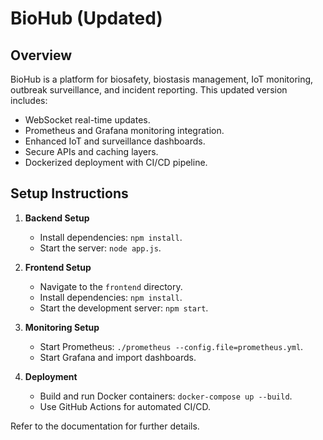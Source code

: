 
# BioHub (Updated)
## Overview
BioHub is a platform for biosafety, biostasis management, IoT monitoring, outbreak surveillance, and incident reporting. 
This updated version includes:
- WebSocket real-time updates.
- Prometheus and Grafana monitoring integration.
- Enhanced IoT and surveillance dashboards.
- Secure APIs and caching layers.
- Dockerized deployment with CI/CD pipeline.

## Setup Instructions
1. **Backend Setup**
   - Install dependencies: `npm install`.
   - Start the server: `node app.js`.

2. **Frontend Setup**
   - Navigate to the `frontend` directory.
   - Install dependencies: `npm install`.
   - Start the development server: `npm start`.

3. **Monitoring Setup**
   - Start Prometheus: `./prometheus --config.file=prometheus.yml`.
   - Start Grafana and import dashboards.

4. **Deployment**
   - Build and run Docker containers: `docker-compose up --build`.
   - Use GitHub Actions for automated CI/CD.

Refer to the documentation for further details.
